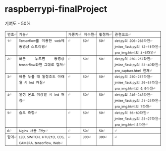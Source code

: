 # raspberrypi-finalProject
기여도 - 50%

<img src="https://github.com/tnals5152/Images/blob/main/project.PNG" width="700">
